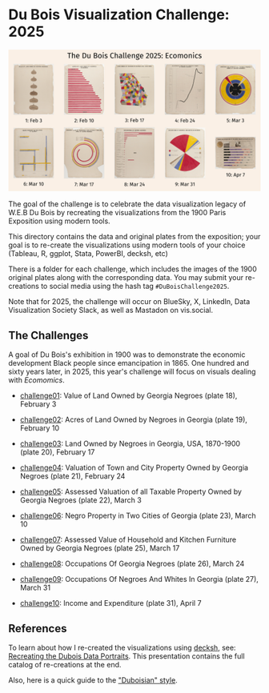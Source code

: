# Du Bois Visualization Challenge: 2025

![challenge2025](plate-list-00001.png)

The goal of the challenge is to celebrate the data visualization legacy of W.E.B Du Bois by recreating the visualizations from the 1900 Paris Exposition using modern tools.

This directory contains the data and original plates from the exposition; your goal is to re-create the visualizations using modern tools of your choice (Tableau, R, ggplot, Stata, PowerBI, decksh, etc)

There is a folder for each challenge, which includes the images of the 1900 original plates along with the corresponding data. You may submit your re-creations to social media using the hash tag ```#DuBoisChallenge2025```. 

Note that for 2025, the challenge will occur on BlueSky, X, LinkedIn, Data Visualization Society Slack, as well as Mastadon on vis.social.


## The Challenges

A goal of Du Bois's exhibition in 1900 was to demonstrate the economic development Black people since emancipation in 1865. One hundred and sixty years later, in 2025, this year's challenge will focus on visuals dealing with *Ecomomics*.


* [challenge01](https://github.com/ajstarks/dubois-data-portraits/tree/master/challenge/2025/challenge01): Value of Land Owned by Georgia Negroes (plate 18), February 3

* [challenge02](https://github.com/ajstarks/dubois-data-portraits/tree/master/challenge/2025/challenge02): Acres of Land Owned by Negroes in Georgia (plate 19), February 10

* [challenge03](https://github.com/ajstarks/dubois-data-portraits/tree/master/challenge/2025/challenge03): Land Owned by Negroes in Georgia, USA, 1870-1900  (plate 20), February 17

* [challenge04](https://github.com/ajstarks/dubois-data-portraits/tree/master/challenge/2025/challenge04): Valuation of Town and City Property Owned by Georgia Negroes (plate 21), February 24

* [challenge05](https://github.com/ajstarks/dubois-data-portraits/tree/master/challenge/2025/challenge05): Assessed Valuation of all Taxable Property Owned by Georgia Negroes (plate 22), March 3

* [challenge06](https://github.com/ajstarks/dubois-data-portraits/tree/master/challenge/2025/challenge06): Negro Property in Two Cities of Georgia (plate 23), March 10

* [challenge07](https://github.com/ajstarks/dubois-data-portraits/tree/master/challenge/2025/challenge07):  Assessed Value of Household and Kitchen Furniture Owned by Georgia Negroes (plate 25), March 17

* [challenge08](https://github.com/ajstarks/dubois-data-portraits/tree/master/challenge/2025/challenge08): Occupations Of Georgia Negroes (plate 26), March 24

* [challenge09](https://github.com/ajstarks/dubois-data-portraits/tree/master/challenge/2025/challenge09): Occupations Of Negroes And Whites In Georgia  (plate 27), March 31

* [challenge10](https://github.com/ajstarks/dubois-data-portraits/tree/master/challenge/2025/challenge10): Income and Expenditure (plate 31), April 7

## References

To learn about how I re-created the visualizations using [decksh](https://speakerdeck.com/ajstarks/decksh-a-little-language-for-decks), see: [Recreating the Dubois Data Portraits](https://speakerdeck.com/ajstarks/recreating-the-dubois-data-portraits). This presentation contains the full catalog of re-creations at the end.

Also, here is a quick guide to the ["Duboisian" style](https://github.com/ajstarks/dubois-data-portraits/blob/master/dubois-style.pdf).

